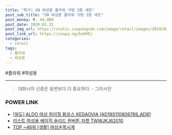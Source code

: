 ```yaml
--- 
title: "특가! SN 여성용 플라워 가방 3종 세트" 
post_sub_title: "SN 여성용 플라워 가방 3종 세트" 
post_money: ₩. 44,000 
post_date: 2020.01.31 
post_img_url: https://static.coupangcdn.com/image/retail/images/2019/02/07/20/0/5b04880c-01dc-4d54-b769-25d4805282d8.jpg 
post_link_url: https://coupa.ng/bnHVDj 
categories: 
  - retail 
tags: 
  - 플라워 
  - 여성용 
--- 
```

  #플라워 #여성용 
<hr> 

> 대화시의 신중은 웅변보다 더 중요하다. - 그라시안 


### POWER LINK

* <a href="https://blog.naver.com/fasyy4321/221785918030" target="_blank">[알도] ALDO 여성 하이힐 펌프스 KEDAOVIA (AD19S110808789_AD81</a>
* <a href="https://blog.naver.com/fasyy4321/221785317027" target="_blank">리스트 여성용 베이직 솔리드 원버튼 자켓 TWWJKJ62010</a>
* <a href="https://blog.naver.com/fasyy4321/221778487187" target="_blank"> TOP ~46위 [생활] 여성손목시계</a>

